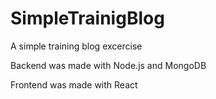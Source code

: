 # SimpleTrainigBlog
A simple training blog excercise

Backend was made with Node.js and MongoDB

Frontend was made with React
